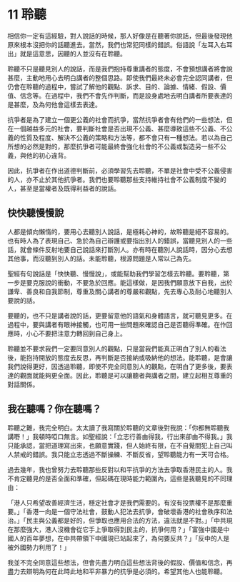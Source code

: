 # 11  聆聽

相信你一定有這經驗，對人說話的時候，那人好像是在聽著你說話，但最後發現他原來根本沒把你的話聽進去。當然，我們也常犯同樣的錯誤。俗語說「左耳入右耳出」就是這意思，因聽的人並沒有在聆聽。

聆聽不只是聽見別人的說話，而是我們抱持尊重講者的態度，不會預想講者將會說甚麼，主動地用心去明白講者的整個思路。即使我們最終未必會完全認同講者，但仍會在聆聽的過程中，嘗試了解他的觀點、訴求、目的、論據、情緒、假設、價值、信念等。在過程中，我們不會先作判斷，而是設身處地去明白講者所要表達的是甚麼，及為何他會這樣去表達。

抗爭者是為了建立一個更公義的社會而抗爭，當然抗爭者會有他們的一些想法，但在一個越益多元的社會，要判斷社會是否出現不公義、甚麼導致這些不公義、不公義的性質及程度、解決不公義的策略和方法等，都不會只有一種想法。若以為自己所想的必然是對的，那麼抗爭者可能最終會強化社會的不公義或製造另一些不公義，與他的初心違背。

因此，抗爭者在作出道德判斷前，必須學習先去聆聽，不單是社會中受不公義侵害的人，亦不止於其他抗爭者。我們也要聆聽那些支持維持社會不公義制度不變的人，甚至是當權者及既得利益者的說話。

## 快快聽慢慢說

人都是傾向懶惰的，要用心去聽別人說話，是極耗心神的，故聆聽是絕不容易的。也有時人為了表現自己、急於為自己辯護或要指出別人的錯誤，當聽見別人的一些話，就會條件反射地要自己說話來打斷別人。亦有時在聽別人說話時，因分心去想其他事，而沒聽到別人的話。未能聆聽，根源問題是人常以己為先。

聖經有句說話是「快快聽、慢慢說」，或能幫助我們學習怎樣去聆聽。要聆聽，第一步是要克服說的衝動，不要急於回應。能這樣做，是因我們願意放下自我，出於謙卑、善良和自我節制，尊重及關心講者的尊嚴和觀點，先去專心及耐心地聽別人要說的話。

要聽的，也不只是講者說的話，更要留意他的語氣和身體語言，就可聽見更多。在過程中，要與講者有眼神接觸，也可用一些問題來確認自己是否聽得準確。在作回應時，小心不要把注意力轉回到自己身上。

聆聽並不要求我們一定要同意別人的觀點，只是當我們能真正明白了別人的看法後，能抱持開放的態度去反思，再判斷是否接納或吸納他的想法。能聆聽，是會讓我們說得更好，因透過聆聽，即使不完全同意別人的觀點，在明白了更多後，要表達的觀面就能夠更全面。因此，聆聽是可以讓聽者與講者之間，建立起相互尊重的對話關係。

## 我在聽嗎？你在聽嗎？

聆聽之難，我完全明白。太太讀了我寫關於聆聽的文章後對我說：「你都無聆聽我講嘢！」我頓時啞口無言。如聖經說：「立志行善由得我，行出來卻由不得我。」我只能承認，當把道理寫出來，也願意實踐，但人始終有限，在不自覺間犯上自己叫人禁戒的錯誤。我只能立志透過不斷操練、不斷反省，望聆聽能力有一天可合格。

過去幾年，我也曾努力去聆聽那些反對以和平抗爭的方法去爭取香港民主的人。我不肯定聽見的是否全面和準確，但起碼在現時能力範圍內，這些是我聽見的不同理由：

「港人只希望改善經濟生活，穩定社會才是我們需要的。有沒有投票權不是那麼重要。」「香港一向是一個守法社會，鼓動人犯法去抗爭，會破壞香港的社會秩序和法治。」「民主與公義都是好的，但爭取也應用合法的方法，違法就是不對。」「中共現在那麼強大，港人沒機會從它手上爭取得到民主的，抗爭何用？」「富強中國是中國人的百年夢想，在中共帶領下中國現已站起來了，為何要反共？」「反中的人是被外國勢力利用了！」

我並不完全同意這些想法，但會先盡力明白這些想法背後的假設、價值和信念，再盡力去辯明為何在此時此地和平非暴力的抗爭是必須的。希望其他人也能聆聽。